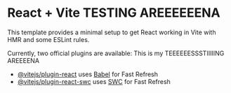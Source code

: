 # React + Vite TESTING AREEEEEENA

This template provides a minimal setup to get React working in Vite with HMR and some ESLint rules.

Currently, two official plugins are available:
This is my TEEEEEESSSTIIIIING AREEEENA

- [@vitejs/plugin-react](https://github.com/vitejs/vite-plugin-react/blob/main/packages/plugin-react/README.md) uses [Babel](https://babeljs.io/) for Fast Refresh
- [@vitejs/plugin-react-swc](https://github.com/vitejs/vite-plugin-react-swc) uses [SWC](https://swc.rs/) for Fast Refresh
